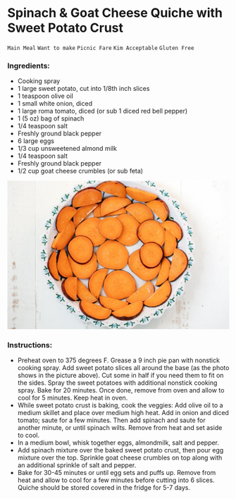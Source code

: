 # Spinach & Goat Cheese Quiche with Sweet Potato Crust

`Main Meal` `Want to make` `Picnic Fare` `Kim Acceptable` `Gluten Free`

### Ingredients:

- Cooking spray
- 1 large sweet potato, cut into 1/8th inch slices
- 1 teaspoon olive oil
- 1 small white onion, diced
- 1 large roma tomato, diced (or sub 1 diced red bell pepper)
- 1 (5 oz) bag of spinach
- 1/4 teaspoon salt
- Freshly ground black pepper
- 6 large eggs
- 1/3 cup unsweetened almond milk
- 1/4 teaspoon salt
- Freshly ground black pepper
- 1/2 cup goat cheese crumbles (or sub feta)

![Image_20230918_190109.jpeg](image/Image_20230918_190109.jpeg)

### Instructions:

- Preheat oven to 375 degrees F. Grease a 9 inch pie pan with nonstick cooking spray. Add sweet potato slices all around the base (as the photo shows in the picture above). Cut some in half if you need them to fit on the sides. Spray the sweet potatoes with additional nonstick cooking spray. Bake for 20 minutes. Once done, remove from oven and allow to cool for 5 minutes. Keep heat in oven.
- While sweet potato crust is baking, cook the veggies: Add olive oil to a medium skillet and place over medium high heat. Add in onion and diced tomato; saute for a few minutes. Then add spinach and saute for another minute, or until spinach wilts. Remove from heat and set aside to cool.
- In a medium bowl, whisk together eggs, almondmilk, salt and pepper.
- Add spinach mixture over the baked sweet potato crust, then pour egg mixture over the top. Sprinkle goat cheese crumbles on top along with an additional sprinkle of salt and pepper.
- Bake for 30-45 minutes or until egg sets and puffs up. Remove from heat and allow to cool for a few minutes before cutting into 6 slices. Quiche should be stored covered in the fridge for 5-7 days.

